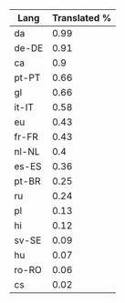 | Lang | Translated % |
| --- | --- |
| da | 0.99 |
| de-DE | 0.91 |
| ca | 0.9 |
| pt-PT | 0.66 |
| gl | 0.66 |
| it-IT | 0.58 |
| eu | 0.43 |
| fr-FR | 0.43 |
| nl-NL | 0.4 |
| es-ES | 0.36 |
| pt-BR | 0.25 |
| ru | 0.24 |
| pl | 0.13 |
| hi | 0.12 |
| sv-SE | 0.09 |
| hu | 0.07 |
| ro-RO | 0.06 |
| cs | 0.02 |
